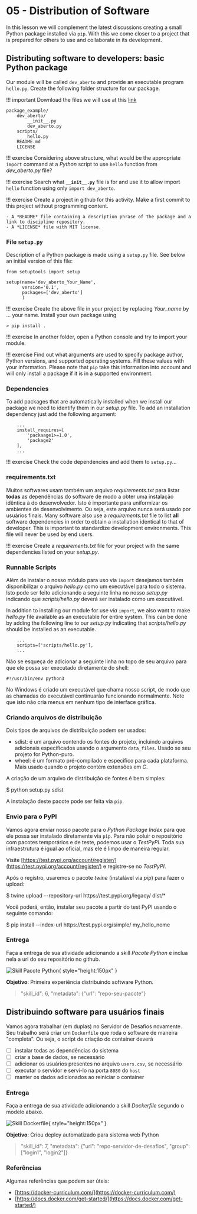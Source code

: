 # 05 - Distribution of Software

In this lesson we will complement the latest discussions creating a small Python package installed via `pip`. With this we come closer to a project that is prepared for others to use and collaborate in its development.

## Distributing software to developers: basic Python package

Our module will be called `dev_aberto` and provide an executable program `hello.py`. Create the following folder structure for our package.

!!! important
    Download the files we will use at this [link](https://github.com/Insper/open-dev/tree/master/docs/lessons/05-python-packaging)

~~~
package_example/
    dev_aberto/
        __init__.py
        dev_aberto.py
    scripts/
        hello.py
    README.md
    LICENSE
~~~

!!! exercise
    Considering above structure, what would be the appropriate `import` command at a *Python* script to use `hello` function from *dev_aberto.py* file?

!!! exercise
    Search what **`__init__.py`** file is for and use it to allow import `hello` function using only `import dev_aberto`.


!!! exercise
    Create a project in github for this activity. Make a first commit to this project without programming content.

    - A *README* file containing a description phrase of the package and a link to discipline repository. 
    - A *LICENSE* file with MIT license. 

### File `setup.py`

Description of a Python package is made using a `setup.py` file. See below an initial version of this file:

~~~{.py}
from setuptools import setup

setup(name='dev_aberto_Your_Name',
      version='0.1',
      packages=['dev_aberto']
      )
~~~

!!! exercise
    Create the above file in your project by replacing *Your_name* by ... your name. Install your own package using

    > pip install .
    
!!! exercise
    In another folder, open a Python console and try to import your module. 

!!! exercise
    Find out what arguments are used to specify package author, Python versions, and supported operating systems. Fill these values with your information. Please note that `pip` take this information into account and will only install a package if it is in a supported environment.

### Dependencies

To add packages that are automatically installed when we install our package we need to identify them in our *setup.py* file. To add an installation dependency just add the following argument:

~~~
    ...
    install_requires=[
        'packaage1>=1.0',
        'package2'
    ],
    ...
~~~


!!! exercise
    Check the code dependencies and add them to `setup.py`...

### requirements.txt

Muitos softwares usam também um arquivo *requirements.txt* para listar **todas** as dependências do software de modo a obter uma instalação idêntica à do desenvolvedor. Isto é importante para uniformizar os ambientes de desenvolvimento. Ou seja, este arquivo nunca será usado por usuários finais. 
Many software also use a *requirements.txt* file to list **all** software dependencies in order to obtain a installation identical to that of developer. This is important to standardize development environments. This file will never be used by end users.

!!! exercise
    Create a *requirements.txt* file for your project with the same dependencies listed on your *setup.py*. 

### Runnable Scripts

Além de instalar o nosso módulo para uso via `import` desejamos também disponibilizar o arquivo *hello.py* como um executável para todo o sistema. Isto pode ser feito adicionando a seguinte linha no nosso *setup.py* indicando que *scripts/hello.py* deverá ser instalado como um executável. 

In addition to installing our module for use *via* `import`, we also want to make *hello.py* file available as an executable for entire system. This can be done by adding the following line to our *setup.py* indicating that *scripts/hello.py* should be installed as an executable.

~~~
    ...
    scripts=['scripts/hello.py'],
    ...
~~~
            
Não se esqueça de adicionar a seguinte linha no topo de seu arquivo para que ele possa ser executado diretamente do shell:

~~~
#!/usr/bin/env python3
~~~

No Windows é criado um executável que chama nosso script, de modo que as chamadas do executável continuarão funcionando normalmente. Note que isto não cria menus em nenhum tipo de interface gráfica. 

### Criando arquivos de distribuição

Dois tipos de arquivos de distribuição podem ser usados:

- sdist: é um arquivo contendo os fontes do projeto, incluindo arquivos adicionais especificados usando o argumento `data_files`. Usado se seu projeto for Python-puro.
- wheel: é um formato pré-compilado e específico para cada plataforma. Mais usado quando o projeto contém extensões em *C*.

A criação de um arquivo de distribuição de fontes é bem simples:

<ah-terminal>
$  python setup.py sdist
</ah-terminal>
    
A instalação deste pacote pode ser feita via `pip`.

### Envio para o PyPI

Vamos agora enviar nosso pacote para o *Python Package Index* para que ele possa ser instalado diretamente via `pip`. Para não poluir o repositório com pacotes temporários e de teste, podemos usar o *TestPyPI*. Toda sua infraestrutura é igual ao oficial, mas ele é limpo de maneira regular. 

Visite [https://test.pypi.org/account/register/](https://test.pypi.org/account/register/) e registre-se no *TestPyPI*.

Após o registro, usaremos o pacote *twine* (instalável via *pip*) para fazer o upload:


<ah-terminal>
$ twine upload --repository-url https://test.pypi.org/legacy/ dist/*
</ah-terminal>

Você poderá, então, instalar seu pacote a partir do test PyPI usando o seguinte comando:

<ah-terminal>
$ pip install --index-url https://test.pypi.org/simple/ my_hello_nome
</ah-terminal>

### Entrega

Faça a entrega de sua atividade adicionando a skill *Pacote Python* e inclua nela a url do seu repositório no github.

![Skill Pacote Python](skill-python.svg){ style="height:150px" }

**Objetivo**: Primeira experiência distribuindo software Python.

> "skill_id": 6, "metadata": {"url": "repo-seu-pacote"}

## Distribuindo software para usuários finais

Vamos agora trabalhar (em duplas) no Servidor de Desafios novamente. Seu trabalho será criar um `Dockerfile` que roda o software de maneira "completa". Ou seja, o script de criação do container deverá

- [ ] instalar todas as dependências do sistema
- [ ] criar a base de dados, se necessário
- [ ] adicionar os usuários presentes no arquivo `users.csv`, se necessário
- [ ] executar o servidor e serví-lo na porta `8080` do `host`
- [ ] manter os dados adicionados ao reiniciar o container

### Entrega

Faça a entrega de sua atividade adicionando a skill *Dockerfile* segundo o modelo abaixo.

![Skill Dockerfile](skill-docker.svg){ style="height:150px" }

**Objetivo**: Criou deploy automatizado para sistema web Python

> "skill_id": 7, "metadata": {"url": "repo-servidor-de-desafios", "group": ["login1", "login2"]}

### Referências

Algumas referências que podem ser úteis: 

* [https://docker-curriculum.com/](https://docker-curriculum.com/)
* [https://docs.docker.com/get-started/](https://docs.docker.com/get-started/)

